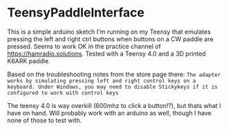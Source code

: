 # TeensyPaddleInterface

This is a simple arduino sketch I'm running on my Teensy that emulates pressing the left and right ctrl buttons when buttons on a CW paddle are pressed. Seems to work OK in the practice channel of https://hamradio.solutions. Tested with a Teensy 4.0  and a 3D printed K6ARK paddle.

Based on the troubleshooting notes from the store page there:
```The adapter works by simulating pressing left and right control keys on a keyboard. Under Windows, you may need to disable Stickykeys if it is configured to work with control keys```

The teensy 4.0 is way overkill (600mhz to click a button!?), but thats what I have on hand. Will probably work with an arduino as well, though I have none of those to test with.

